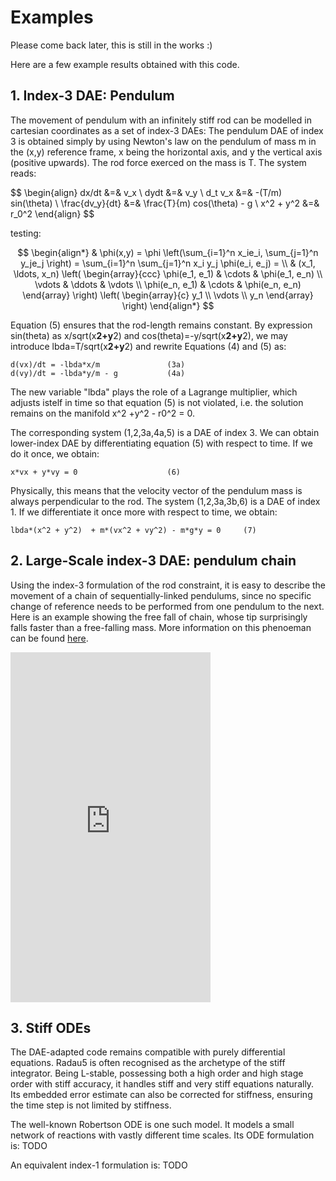 # Examples

Please come back later, this is still in the works :)

Here are a few example results obtained with this code.

## 1. Index-3 DAE: Pendulum

The movement of pendulum with an infinitely stiff rod can be modelled in cartesian coordinates as a set of index-3 DAEs:
The pendulum DAE of index 3 is obtained simply by using Newton's law on the
  pendulum of mass m in the (x,y) reference frame, x being the horizontal axis,
  and y the vertical axis (positive upwards). The rod force exerced on the mass
  is T. The system reads:

$$
\begin{align}
dx/dt &=& v_x \\
dydt &=& v_y \\
d_t v_x &=& -(T/m) sin(\theta) \\
\frac{dv_y}{dt} &=&  \frac{T}{m) cos(\theta) - g \\
x^2 + y^2 &=& r_0^2
\end{align}
$$


testing:

$$
\begin{align*}
  & \phi(x,y) = \phi \left(\sum_{i=1}^n x_ie_i, \sum_{j=1}^n y_je_j \right)
  = \sum_{i=1}^n \sum_{j=1}^n x_i y_j \phi(e_i, e_j) = \\
  & (x_1, \ldots, x_n) \left( \begin{array}{ccc}
	  \phi(e_1, e_1) & \cdots & \phi(e_1, e_n) \\
	  \vdots & \ddots & \vdots \\
	  \phi(e_n, e_1) & \cdots & \phi(e_n, e_n)
	\end{array} \right)
  \left( \begin{array}{c}
	  y_1 \\
	  \vdots \\
	  y_n
	\end{array} \right)
\end{align*}
$$

  Equation (5) ensures that the rod-length remains constant.
  By expression sin(theta) as x/sqrt(x**2+y**2) and cos(theta)=-y/sqrt(x**2+y**2),
  we may introduce lbda=T/sqrt(x**2+y**2) and rewrite Equations (4) and (5) as:

    d(vx)/dt = -lbda*x/m               (3a)
    d(vy)/dt = -lbda*y/m - g           (4a)

  The new variable "lbda" plays the role of a Lagrange multiplier, which adjusts
  istelf in time so that equation (5) is not violated, i.e. the solution remains
  on the manifold x^2 +y^2 - r0^2 = 0.

  The corresponding system (1,2,3a,4a,5) is a DAE of index 3.
  We can obtain lower-index DAE by differentiating equation (5) with respect
  to time. If we do it once, we obtain:

    x*vx + y*vy = 0                    (6)

  Physically, this means that the velocity vector of the pendulum mass is
  always perpendicular to the rod. The system (1,2,3a,3b,6) is a DAE of index 1.
  If we differentiate it once more with respect to time, we obtain:

    lbda*(x^2 + y^2)  + m*(vx^2 + vy^2) - m*g*y = 0     (7)

## 2. Large-Scale index-3 DAE: pendulum chain

Using the index-3 formulation of the rod constraint, it is easy to describe the movement of a chain of sequentially-linked pendulums, since no specific change of reference needs to be performed from one pendulum to the next.
Here is an example showing the free fall of chain, whose tip surprisingly falls faster than a free-falling mass. More information on this phenoeman can be found [here](https://www.researchgate.net/publication/29639055_The_motion_of_a_freely_falling_chain_tip).
<iframe width="320" height="560" src="https://www.youtube.com/embed/VESQ7IXPlQw" title="Free falling chain simulation" frameborder="0" allow="accelerometer; autoplay; clipboard-write; encrypted-media; gyroscope; picture-in-picture; web-share" allowfullscreen></iframe>

## 3. Stiff ODEs

The DAE-adapted code remains compatible with purely differential equations. Radau5 is often recognised as the archetype of the stiff integrator.
Being L-stable, possessing both a high order and high stage order with stiff accuracy, it handles stiff and very stiff equations naturally. Its embedded error estimate can also be corrected for stiffness, ensuring the time step is not limited by stiffness.

The well-known Robertson ODE is one such model. It models a small network of reactions with vastly different time scales. Its ODE formulation is:
TODO

An equivalent index-1 formulation is:
TODO